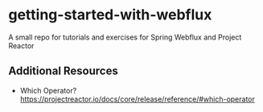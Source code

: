 # getting-started-with-webflux
A small repo for tutorials and exercises for Spring Webflux and Project Reactor

## Additional Resources
* Which Operator?
https://projectreactor.io/docs/core/release/reference/#which-operator
